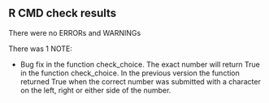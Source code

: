 ## R CMD check results
There were no ERRORs and WARNINGs

There was 1 NOTE:

* Bug fix in the function check_choice.  The exact number will return True in the function check_choice.  In the previous version the function returned True when the correct number   was submitted with a character on the left, right or either side of the number. 
